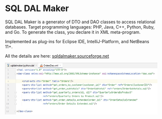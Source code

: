 # SQL DAL Maker
SQL DAL Maker is a generator of DTO and DAO classes to access relational databases. Target programming languages: PHP, Java, C++, Python, Ruby, and Go. To generate the class, you declare it in XML meta-program.

Implemented as plug-ins for Eclipse IDE, IntelliJ-Platform, and NetBeans 11+.

All the details are here: [sqldalmaker.sourceforge.net](sqldalmaker.sourceforge.net)

![SQL DAL Maker](sqldalmaker-idea.png)
